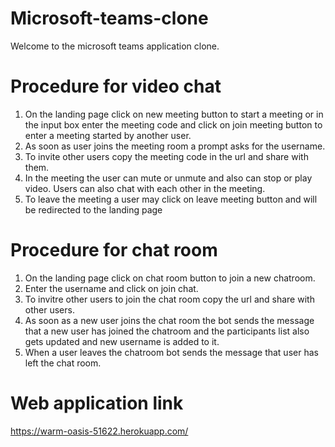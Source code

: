 # Microsoft-teams-clone
Welcome to the microsoft teams application clone.

# Procedure for video chat
1. On the landing page click on new meeting button to start a meeting or in the input box enter the meeting code
and click on join meeting button to enter a meeting started by another user.
2. As soon as user joins the meeting room a prompt asks for the username. 
3. To invite other users copy the meeting code in the url and share with them.
4. In the meeting the user can mute or unmute and also can stop or play video. Users can also chat with each other in the meeting.
5. To leave the meeting a user may click on leave meeting button and will be redirected to the landing page

# Procedure for chat room
1. On the landing page click on chat room button to join a new chatroom.
2. Enter the username and click on join chat.
3. To invitre other users to join the chat room copy the url and share with other users.
4. As soon as a new user joins the chat room the bot sends the message that a new user has joined the chatroom and the participants list also gets updated and new username is added to it.
5. When a user leaves the chatroom bot sends the message that user has left the chat room.

# Web application link
https://warm-oasis-51622.herokuapp.com/
